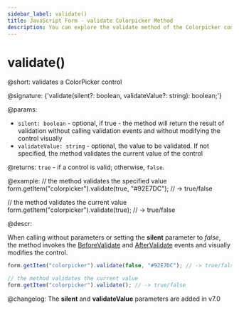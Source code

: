 ```yaml
---
sidebar_label: validate()
title: JavaScript Form - validate Colorpicker Method 
description: You can explore the validate method of the Colorpicker control of Form in the documentation of the DHTMLX JavaScript UI library. Browse developer guides and API reference, try out code examples and live demos, and download a free 30-day evaluation version of DHTMLX Suite.
---
```


# validate()

@short: validates a ColorPicker control

@signature: {'validate(silent?: boolean, validateValue?: string): boolean;'}

@params:
- `silent: boolean` - optional, if true - the method will return the result of validation without calling validation events and without modifying the control visually
- `validateValue: string` - optional, the value to be validated. If not specified, the method validates the current value of the control

@returns:
`true` - if a control is valid; otherwise, `false`.

@example:
// the method validates the specified value
form.getItem("colorpicker").validate(true, "#92E7DC"); // -> true/false

// the method validates the current value
form.getItem("colorpicker").validate(true); // -> true/false

@descr:

When calling without parameters or setting the **silent** parameter to *false*, the method invokes the [BeforeValidate](form/api/colorpicker/colorpicker_beforevalidate_event.md) and [AfterValidate](form/api/colorpicker/colorpicker_aftervalidate_event.md) events and visually modifies the control.

```javascript
form.getItem("colorpicker").validate(false, "#92E7DC"); // -> true/false

// the method validates the current value
form.getItem("colorpicker").validate(); // -> true/false
```

@changelog:
The **silent** and **validateValue** parameters are added in v7.0

